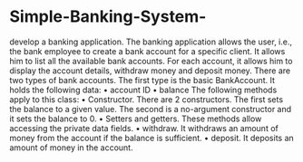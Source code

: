 # Simple-Banking-System-
develop a banking application. The banking application allows the user, i.e., the bank employee to create a bank account for a specific client. It allows him to list all the available bank accounts. For each account, it allows him to display the account details, withdraw money and deposit money. There are two types of bank accounts. The first type is the basic BankAccount. It holds the following data: • account ID • balance The following methods apply to this class: • Constructor. There are 2 constructors. The first sets the balance to a given value. The second is a no-argument constructor and it sets the balance to 0. • Setters and getters. These methods allow accessing the private data fields. • withdraw. It withdraws an amount of money from the account if the balance is sufficient. • deposit. It deposits an amount of money in the account.
